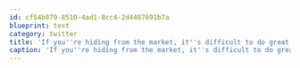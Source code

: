 ```yaml
---
id: cf54b879-8510-4ad1-8cc4-2d4487691b7a
blueprint: text
category: twitter
title: 'If you''re hiding from the market, it''s difficult to do great work. Aka "Just Ship It" http://tinyurl.com/33sgmve'
caption: 'If you''re hiding from the market, it''s difficult to do great work. Aka "Just Ship It" http://tinyurl.com/33sgmve'
---
```

